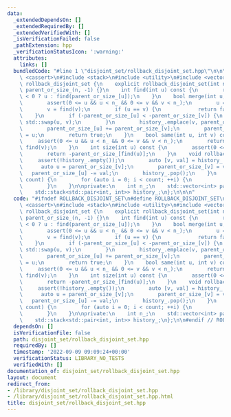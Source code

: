 ```yaml
---
data:
  _extendedDependsOn: []
  _extendedRequiredBy: []
  _extendedVerifiedWith: []
  _isVerificationFailed: false
  _pathExtension: hpp
  _verificationStatusIcon: ':warning:'
  attributes:
    links: []
  bundledCode: "#line 1 \"disjoint_set/rollback_disjoint_set.hpp\"\n\n\n\n#include\
    \ <cassert>\n#include <stack>\n#include <utility>\n#include <vector>\n\nstruct\
    \ rollback_disjoint_set {\n    explicit rollback_disjoint_set(int n) : n_(n),\
    \ parent_or_size_(n, -1) {}\n    int find(int u) const {\n        return parent_or_size_[u]\
    \ < 0 ? u : find(parent_or_size_[u]);\n    }\n    bool merge(int u, int v) {\n\
    \        assert(0 <= u && u < n_ && 0 <= v && v < n_);\n        u = find(u);\n\
    \        v = find(v);\n        if (u == v) {\n            return false;\n    \
    \    }\n        if (-parent_or_size_[u] < -parent_or_size_[v]) {\n           \
    \ std::swap(u, v);\n        }\n        history_.emplace(v, parent_or_size_[v]);\n\
    \        parent_or_size_[u] += parent_or_size_[v];\n        parent_or_size_[v]\
    \ = u;\n        return true;\n    }\n    bool same(int u, int v) const {\n   \
    \     assert(0 <= u && u < n_ && 0 <= v && v < n_);\n        return find(u) ==\
    \ find(v);\n    }\n    int size(int u) const {\n        assert(0 <= u && u < n_);\n\
    \        return -parent_or_size_[find(u)];\n    }\n    void rollback() {\n   \
    \     assert(!history_.empty());\n        auto [v, val] = history_.top();\n  \
    \      auto u = parent_or_size_[v];\n        parent_or_size_[v] = val;\n     \
    \   parent_or_size_[u] -= val;\n        history_.pop();\n    }\n    void rollback(int\
    \ count) {\n        for (auto i = 0; i < count; ++i) {\n            rollback();\n\
    \        }\n    }\n\nprivate:\n    int n_;\n    std::vector<int> parent_or_size_;\n\
    \    std::stack<std::pair<int, int>> history_;\n};\n\n\n"
  code: "#ifndef ROLLBACK_DISJOINT_SET\n#define ROLLBACK_DISJOINT_SET\n\n#include\
    \ <cassert>\n#include <stack>\n#include <utility>\n#include <vector>\n\nstruct\
    \ rollback_disjoint_set {\n    explicit rollback_disjoint_set(int n) : n_(n),\
    \ parent_or_size_(n, -1) {}\n    int find(int u) const {\n        return parent_or_size_[u]\
    \ < 0 ? u : find(parent_or_size_[u]);\n    }\n    bool merge(int u, int v) {\n\
    \        assert(0 <= u && u < n_ && 0 <= v && v < n_);\n        u = find(u);\n\
    \        v = find(v);\n        if (u == v) {\n            return false;\n    \
    \    }\n        if (-parent_or_size_[u] < -parent_or_size_[v]) {\n           \
    \ std::swap(u, v);\n        }\n        history_.emplace(v, parent_or_size_[v]);\n\
    \        parent_or_size_[u] += parent_or_size_[v];\n        parent_or_size_[v]\
    \ = u;\n        return true;\n    }\n    bool same(int u, int v) const {\n   \
    \     assert(0 <= u && u < n_ && 0 <= v && v < n_);\n        return find(u) ==\
    \ find(v);\n    }\n    int size(int u) const {\n        assert(0 <= u && u < n_);\n\
    \        return -parent_or_size_[find(u)];\n    }\n    void rollback() {\n   \
    \     assert(!history_.empty());\n        auto [v, val] = history_.top();\n  \
    \      auto u = parent_or_size_[v];\n        parent_or_size_[v] = val;\n     \
    \   parent_or_size_[u] -= val;\n        history_.pop();\n    }\n    void rollback(int\
    \ count) {\n        for (auto i = 0; i < count; ++i) {\n            rollback();\n\
    \        }\n    }\n\nprivate:\n    int n_;\n    std::vector<int> parent_or_size_;\n\
    \    std::stack<std::pair<int, int>> history_;\n};\n\n#endif // ROLLBACK_DISJOINT_SET"
  dependsOn: []
  isVerificationFile: false
  path: disjoint_set/rollback_disjoint_set.hpp
  requiredBy: []
  timestamp: '2022-09-09 09:09:24+00:00'
  verificationStatus: LIBRARY_NO_TESTS
  verifiedWith: []
documentation_of: disjoint_set/rollback_disjoint_set.hpp
layout: document
redirect_from:
- /library/disjoint_set/rollback_disjoint_set.hpp
- /library/disjoint_set/rollback_disjoint_set.hpp.html
title: disjoint_set/rollback_disjoint_set.hpp
---
```

